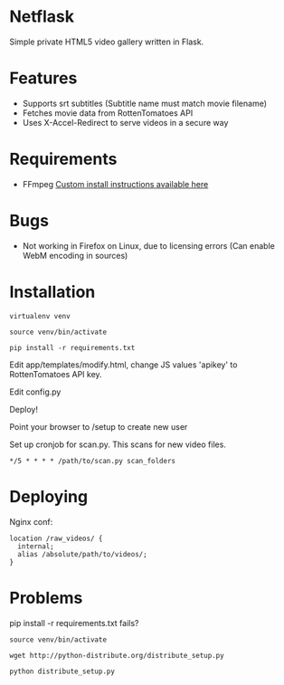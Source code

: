 Netflask
======
Simple private HTML5 video gallery written in Flask.


Features
======
  - Supports srt subtitles (Subtitle name must match movie filename)
  - Fetches movie data from RottenTomatoes API
  - Uses X-Accel-Redirect to serve videos in a secure way
  

Requirements
======
  - FFmpeg [Custom install instructions available here](https://fisle.eu/view/Installing-FFmpeg-from-source-on-Debian-Wheezy)


Bugs
=====
  - Not working in Firefox on Linux, due to licensing errors (Can enable WebM encoding in sources)


Installation
=====
    virtualenv venv

    source venv/bin/activate

    pip install -r requirements.txt

Edit app/templates/modify.html, change JS values 'apikey' to RottenTomatoes API key.

Edit config.py    

Deploy!

Point your browser to /setup to create new user

Set up cronjob for scan.py. This scans for new video files.

    */5 * * * * /path/to/scan.py scan_folders


Deploying
=====

Nginx conf:

    location /raw_videos/ {
      internal;
      alias /absolute/path/to/videos/;
    }



Problems
=====
pip install -r requirements.txt fails?

    source venv/bin/activate

    wget http://python-distribute.org/distribute_setup.py

    python distribute_setup.py
